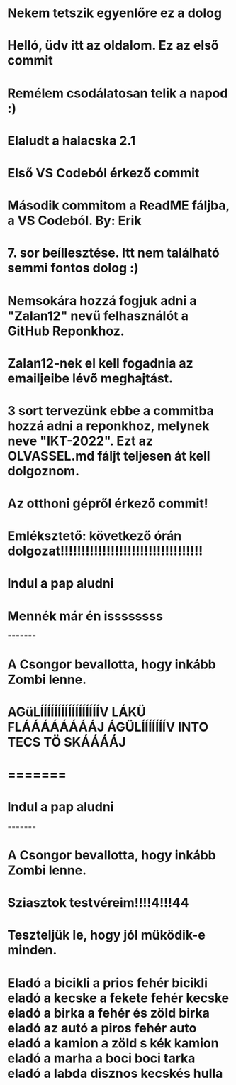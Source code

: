 # Nekem tetszik egyenlőre ez a dolog
# Helló, üdv itt az oldalom. Ez az első commit
# Remélem csodálatosan telik a napod :)
# Elaludt a halacska 2.1 
# Első VS Codeból érkező commit
# Második commitom a ReadME fáljba, a VS Codeból. By: Erik
# 7. sor beíllesztése. Itt nem található semmi fontos dolog :)
# Nemsokára hozzá fogjuk adni a "Zalan12" nevű felhasználót a GitHub Reponkhoz.
# Zalan12-nek el kell fogadnia az emailjeibe lévő meghajtást.
# 3 sort tervezünk ebbe a commitba hozzá adni a reponkhoz, melynek neve "IKT-2022". Ezt az OLVASSEL.md fáljt teljesen át kell dolgoznom.
# Az otthoni gépről érkező commit!
# Emléksztető: következő órán dolgozat!!!!!!!!!!!!!!!!!!!!!!!!!!!!!!!!!!
# Indul a pap aludni
# Mennék már én issssssss
=======
# A Csongor bevallotta, hogy inkább Zombi lenne.
# AGüLÍÍÍÍÍÍÍÍÍÍÍÍÍÍÍÍÍV LÁKÜ FLÁÁÁÁÁÁÁÁJ ÁGÜLÍÍÍÍÍÍÍV INTO TECS TÖ SKÁÁÁÁJ 
=======
=======
# Indul a pap aludni
=======
# A Csongor bevallotta, hogy inkább Zombi lenne.
# Sziasztok testvéreim!!!!4!!!44
# Teszteljük le, hogy jól müködik-e minden.
# Eladó a bicikli a prios fehér bicikli eladó a kecske a fekete fehér kecske eladó a birka a fehér és zöld birka eladó az autó a piros fehér auto eladó a kamion a zöld s kék kamion eladó a marha a boci boci tarka eladó a labda disznos kecskés hulla
